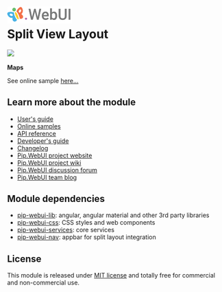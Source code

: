 # <img src="https://github.com/pip-webui/pip-webui/raw/master/doc/Logo.png" alt="Pip.WebUI Logo" style="max-width:30%"> <br/> Split View Layout

![](https://img.shields.io/badge/license-MIT-blue.svg)

**Maps**

See online sample [here...](http://webui.pipdevs.com/pip-webui-split/split/index.html)


## Learn more about the module

- [User's guide](https://github.com/pip-webui/pip-webui-split/blob/master/doc/UsersGuide.md)
- [Online samples](http://webui.pipdevs.com/pip-webui-split/index.html)
- [API reference](http://webui-api.pipdevs.com/pip-webui-split/index.html)
- [Developer's guide](https://github.com/pip-webui/pip-webui-split/blob/master/doc/DevelopersGuide.md)
- [Changelog](https://github.com/pip-webui/pip-webui-split/blob/master/CHANGELOG.md)
- [Pip.WebUI project website](http://www.pipwebui.org)
- [Pip.WebUI project wiki](https://github.com/pip-webui/pip-webui/wiki)
- [Pip.WebUI discussion forum](https://groups.google.com/forum/#!forum/pip-webui)
- [Pip.WebUI team blog](https://pip-webui.blogspot.com/)

## <a name="dependencies"></a>Module dependencies

* [pip-webui-lib](https://github.com/pip-webui/pip-webui-lib): angular, angular material and other 3rd party libraries
* [pip-webui-css](https://github.com/pip-webui/pip-webui-css): CSS styles and web components
* [pip-webui-services](https://github.com/pip-webui/pip-webui-services): core services
* [pip-webui-nav](https://github.com/pip-webui/pip-webui-nav): appbar for split layout integration

## <a name="license"></a>License

This module is released under [MIT license](License) and totally free for commercial and non-commercial use.
